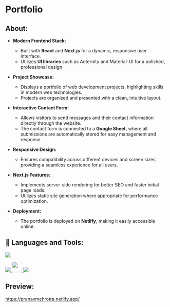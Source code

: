 # Portfolio

## About:

- **Modern Frontend Stack:**
  - Built with **React** and **Next.js** for a dynamic, responsive user interface.
  - Utilizes **UI libraries** such as Aeternity and Material-UI for a polished, professional design.

- **Project Showcase:**
  - Displays a portfolio of web development projects, highlighting skills in modern web technologies.
  - Projects are organized and presented with a clean, intuitive layout.

- **Interactive Contact Form:**
  - Allows visitors to send messages and their contact information directly through the website.
  - The contact form is connected to a **Google Sheet**, where all submissions are automatically stored for easy management and response.

- **Responsive Design:**
  - Ensures compatibility across different devices and screen sizes, providing a seamless experience for all users.

- **Next.js Features:**
  - Implements server-side rendering for better SEO and faster initial page loads.
  - Utilizes static site generation where appropriate for performance optimization.

- **Deployment:**
  - The portfolio is deployed on **Netlify**, making it easily accessible online.

## 🚀 Languages and Tools:


<a href="https://www.w3.org/html/" target="_blank"> <img src="https://img.icons8.com/color/48/000000/html-5.png"/> </a> 

<a href="https://tailwindcss.com/" target="_blank"> <img src="https://img.icons8.com/?size=100&id=x7XMNGh2vdqA&format=png&color=000000"/> </a>
<a href="https://nextjs.org/" target="_blank"> <img src="https://img.icons8.com/?size=100&id=yUdJlcKanVbh&format=png&color=000000" width="32" height="32"/> </a>
<a href="https://mui.com/material-ui/" target="_blank"> <img src="https://img.icons8.com/?size=100&id=gFw7X5Tbl3ss&format=png&color=000000"/> </a>

## Preview:

https://pranavmehrotra.netlify.app/
